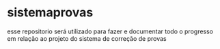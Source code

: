 # sistemaprovas
esse repositorio será utilizado para fazer e documentar todo o progresso em relação ao projeto do sistema de correção de provas 